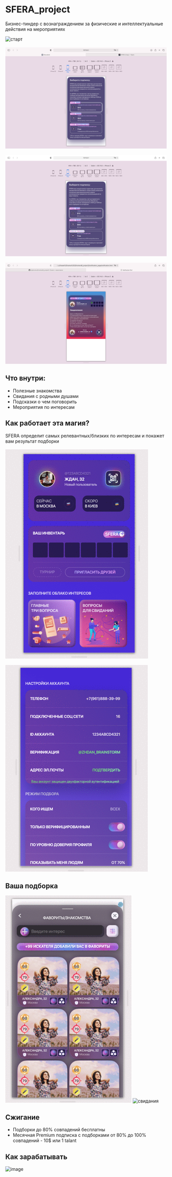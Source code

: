 # SFERA_project
Бизнес-тиндер с вознаграждением за физические и интеллектуальные действия на мероприятиях

![старт](https://user-images.githubusercontent.com/84833039/132445158-168c7f00-70c9-444e-98c4-ac4b455e0159.png)<br><br>
![start7](start7_first_session/assets/images/installation_page1.png)<br><br>
![start7](start7_first_session/assets/images/installation_page3.png)<br><br>
![notifications](start7_first_session/assets/images/notification.png)

## Что внутри:
* Полезные знакомства
* Свидания с родными душами
* Подсказки о чем поговорить
* Мероприятия по интересам

## Как работает эта магия?
SFERA определит самых релевантных/близких по интересам и покажет вам результат подборки<br><br>
![account.gif](start7_first_session/assets/images/account.gif)<br><br>
![account_fields](start7_first_session/assets/images/account_text_fields.gif)

## Ваша подборка
![favourites](start7_first_session/assets/images/favorites_1.gif)
![свидания](https://user-images.githubusercontent.com/84833039/132447279-a314f89a-b468-4292-b2f3-7ecbde50f5ff.png)

## Сжигание
* Подборки до 80% совпадений бесплатны
* Месячная Premium подписка с подборками от 80% до 100% совпадений - 10$ или 1 talant

## Как зарабатывать 
![image](https://user-images.githubusercontent.com/84833039/132448145-c5b381e8-c332-4371-bc0a-8283eb395653.png)
